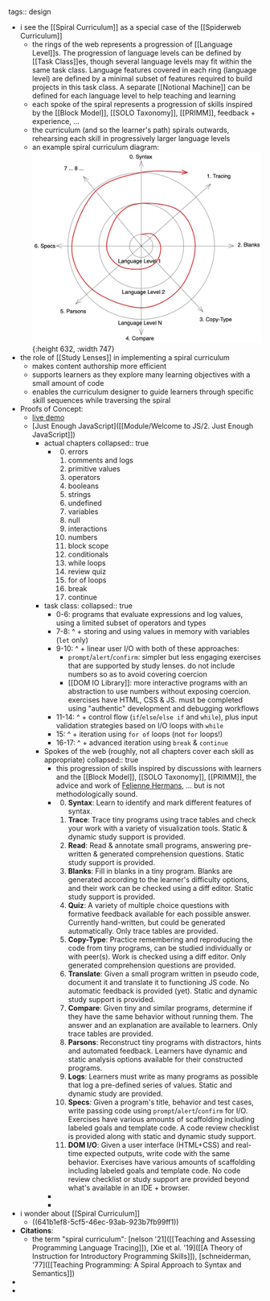 tags:: design

- i see the [[Spiral Curriculum]] as a special case of the [[Spiderweb Curriculum]]
	- the rings of the web represents a progression of [[Language Level]]s.  The progression of language levels can be defined by [[Task Class]]es, though several language levels may fit within the same task class. Language features covered in each ring (language level) are defined by a minimal subset of features required to build projects in this task class. A separate [[Notional Machine]] can be defined for each language level to help teaching and learning
	- each spoke of the spiral represents a progression of skills inspired by the [[Block Model]], [[SOLO Taxonomy]], [[PRIMM]], feedback + experience, ...
	- the curriculum (and so the learner's path) spirals outwards, rehearsing each skill in progressively larger language levels
	- an example spiral curriculum diagram: ![spiral-curriculum.png](../assets/spiral-curriculum_1677359473318_0.png){:height 632, :width 747}
- the role of [[Study Lenses]] in implementing a spiral curriculum
	- makes content authorship more efficient
	- supports learners as they explore many learning objectives with a small amount of code
	- enables the curriculum designer to guide learners through specific skill sequences while traversing the spiral
- Proofs of Concept:
	- [live demo](https://study-lenses-demo.onrender.com/spiral-curriculum?--defaults)
	- [Just Enough JavaScript]([[Module/Welcome to JS/2. Just Enough JavaScript]])
		- actual chapters
		  collapsed:: true
			- 0. errors
			  1. comments and logs
			  2. primitive values
			  3. operators
			  4. booleans
			  5. strings
			  6. undefined
			  7. variables
			  8. null
			  9. interactions
			  10. numbers
			  11. block scope
			  12. conditionals
			  13. while loops
			  14. review quiz
			  15. for of loops
			  16. break
			  17. continue
		- task class:
		  collapsed:: true
			- 0-6: programs that evaluate expressions and log values, using a limited subset of operators and types
			- 7-8: ^ + storing and using values in memory with variables (`let` only)
			- 9-10: ^ + linear user I/O with both of these approaches:
				- `prompt`/`alert`/`confirm`: simpler but less engaging exercises that are supported by study lenses. do not include numbers so as to avoid covering coercion
				- [[DOM IO Library]]: more interactive programs with an abstraction to use numbers without exposing coercion. exercises have HTML, CSS & JS. must be completed using "authentic" development and debugging workflows
			- 11-14: ^ + control flow (`if`/`else`/`else if` and `while`), plus input validation strategies based on I/O loops with `while`
			- 15: ^ + iteration using `for of` loops (not `for` loops!)
			- 16-17: ^ + advanced iteration using `break` & `continue`
		- Spokes of the web (roughly, not all chapters cover each skill as appropriate)
		  collapsed:: true
			- this progression of skills inspired by discussions with learners and the [[Block Model]], [[SOLO Taxonomy]], [[PRIMM]], the advice and work of [Felienne Hermans](http://felienne.com/), ... but is not methodologically sound.
			- 0. **Syntax**: Learn to identify and mark different features of syntax. 
			  1. **Trace**: Trace tiny programs using trace tables and check your work with a variety of visualization tools.  Static & dynamic study support is provided.
			  2. **Read**: Read & annotate small programs, answering pre-written & generated comprehension questions.  Static study support is provided.
			  3. **Blanks**:  Fill in blanks in a tiny program.  Blanks are generated according to the learner's difficulty options, and their work can be checked using a diff editor. Static study support is provided.
			  4. **Quiz**: A variety of multiple choice questions with formative feedback available for each possible answer.  Currently hand-written, but could be generated automatically.  Only trace tables are provided.
			  5. **Copy-Type**: Practice remembering and reproducing the code from tiny programs, can be studied individually or with peer(s).  Work is checked using a diff editor.  Only generated comprehension questions are provided.
			  6. **Translate**: Given a small program written in pseudo code, document it and translate it to functioning JS code.  No automatic feedback is provided (yet). Static and dynamic study support is provided.
			  7. **Compare**: Given tiny and similar programs, determine if they have the same behavior without running them.  The answer and an explanation are available to learners.  Only trace tables are provided.
			  8. **Parsons**: Reconstruct tiny programs with distractors, hints and automated feedback.  Learners have dynamic and static analysis options available for their constructed programs.
			  9. **Logs**: Learners must write as many programs as possible that log a pre-defined series of values. Static and dynamic study are provided.
			  10. **Specs**: Given a program's title, behavior and test cases, write passing code using `prompt`/`alert`/`confirm` for I/O.  Exercises have various amounts of scaffolding including labeled goals and template code.  A code review checklist is provided along with static and dynamic study support.
			  11. **DOM I/O**: Given a user interface (HTML+CSS) and real-time expected outputs, write code with the same behavior.   Exercises have various amounts of scaffolding including labeled goals and template code.  No code review checklist or study support are provided beyond what's available in an IDE + browser.
			-
			-
- i wonder about [[Spiral Curriculum]]
	- ((641b1ef8-5cf5-46ec-93ab-923b7fb99ff1))
- **Citations**:
	- the term "spiral curriculum": [nelson '21]([[Teaching and Assessing Programming Language Tracing]]), [Xie et al. '19]([[A Theory of Instruction for Introductory Programming Skills]]), [schneiderman, '77]([[Teaching Programming: A Spiral Approach to Syntax and Semantics]])
-
-